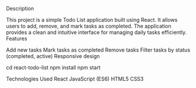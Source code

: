 Description

This project is a simple Todo List application built using React. It allows users to add, remove, and mark tasks as completed. The application provides a clean and intuitive interface for managing daily tasks efficiently.
Features

Add new tasks
Mark tasks as completed
Remove tasks
Filter tasks by status (completed, active)
Responsive design

cd react-todo-list
npm install
npm start

Technologies Used
React
JavaScript (ES6)
HTML5
CSS3
